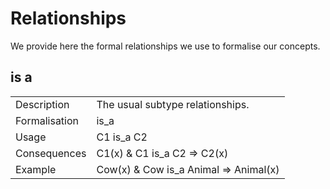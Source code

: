 # Relationships

We provide here the formal relationships we use to formalise our concepts.

## is a

|||
|---|---|
| Description   | The usual subtype relationships. |
| Formalisation | is_a |
| Usage         | C1 is_a C2 |
| Consequences  | C1(x) & C1 is_a C2 => C2(x) |
| Example       | Cow(x) & Cow is_a Animal => Animal(x) |
